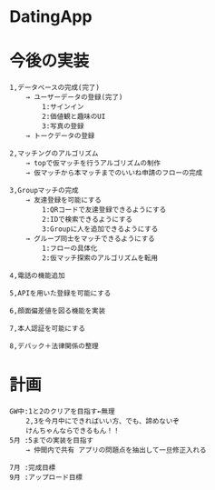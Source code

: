 # DatingApp

# 今後の実装
    1,データベースの完成(完了)
        → ユーザーデータの登録(完了)
            1:サインイン
            2:価値観と趣味のUI
            3:写真の登録
        → トークデータの登録

    2,マッチングのアルゴリズム
        → topで仮マッチを行うアルゴリズムの制作
        → 仮マッチから本マッチまでのいいね申請のフローの完成

    3,Groupマッチの完成
        → 友達登録を可能にする
            1:QRコードで友達登録できるようにする
            2:IDで検索できるようにする
            3:Groupに人を追加できるようにする
        → グループ同士をマッチできるようにする
            1:フローの具体化
            2:仮マッチ探索のアルゴリズムを転用

    4,電話の機能追加

    5,APIを用いた登録を可能にする

    6,顔面偏差値を図る機能を実装

    7,本人認証を可能にする

    8,デバック＋法律関係の整理

# 計画
    GW中:1と2のクリアを目指す←無理
        2,3を今月中にできればいい方、でも、諦めないぞ
        けんちゃんならできるもん！！
    5月 :5までの実装を目指す
        → 仲間内で共有 アプリの問題点を抽出して一旦修正入れる

    7月 :完成目標
    9月 :アップロード目標
